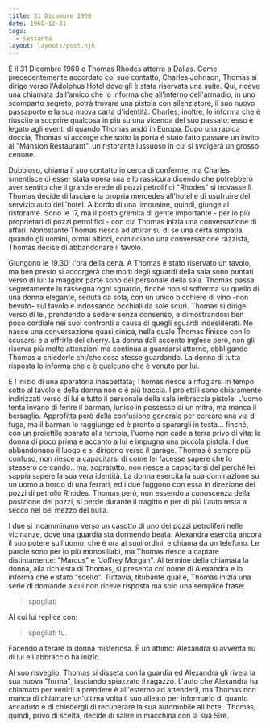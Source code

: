 ```yaml
---
title: 31 Dicembre 1960
date: 1960-12-31
tags:
  - sessanta
layout: layouts/post.njk
---
```


È il 31 Dicembre 1960 e Thomas Rhodes atterra a Dallas. Come precedentemente accordato col suo contatto, Charles Johnson, Thomas si dirige verso l'Adolphus Hotel dove gli è stata riservata una suite. Qui, riceve una chiamata dall'amico che lo informa che all'interno dell'armadio, in uno scomparto segreto, potrà trovare una pistola con silenziatore, il suo nuovo passaporto e la sua nuova carta d'identità. Charles, inoltre, lo informa che è riuscito a scoprire qualcosa in più su una vicenda del suo passato: esso è legato agli eventi di quando Thomas andó in Europa. Dopo una rapida doccia, Thomas si accorge che sotto la porta é stato fatto passare un invito al "Mansion Restaurant", un ristorante lussuoso in cui si svolgerà un grosso cenone.

Dubbioso, chiama il suo contatto in cerca di conferme, ma Charles smentisce di esser stata opera sua e lo rassicura dicendo che potrebbero aver sentito che il grande erede di pozzi petrolifici "Rhodes" si trovasse lì. Thomas decide di lasciare la propria mercedes all'hotel e di usufruire del servizio auto dell'hotel. A bordo di una limousine, quindi, giunge al ristorante. Sono le 17, ma il posto gremita di gente importante - per lo più proprietari di pozzi petrolifici - con cui Thomas inizia una conversazione di affari. Nonostante Thomas riesca ad attirar su di sé una certa simpatia, quando gli uomini, ormai alticci, cominciano una conversazione razzista, Thomas decise di abbandonare il tavolo.

Giungono le 19.30; l'ora della cena. A Thomas è stato riservato un tavolo, ma ben presto si accorgerà che molti degli sguardi della sala sono puntati verso di lui: la maggior parte sono del personale della sala. Thomas passa segretamente in rassegna ogni sguardo, finché non si sofferma su quello di una donna elegante, seduta da sola, con un unico bicchiere di vino -non bevuto- sul tavolo e indossando occhiali da sole scuri. Thomas si dirige verso di lei, prendendo a sedere senza consenso, e dimostrandosi ben poco cordiale nei suoi confronti a causa di quegli sguardi indesiderati. Ne nasce una conversazione quasi cinica, nella quale Thomas finisce con lo scusarsi e a offrirle del cherry. La donna dall accento inglese però, non gli riserva più molte attenzioni ma continua a guardarsi attorno, obbligando Thomas a chiederle chi/che cosa stesse guardando. La donna di tutta risposta lo informa che c è qualcuno che è venuto per lui.

È l inizio di una sparatoria inaspettata; Thomas riesce a rifugiarsi in tempo sotto al tavolo e della donna non c è più traccia. I proiettili sono chiaramente indirizzati verso di lui e tutto il personale della sala imbraccia pistole. L'uomo tenta invano di ferire il barman, lunico in possesso di un mitra, ma manca il bersaglio. Approfitta però della confusione generale per cercare una via di fuga, ma il barman lo raggiunge ed è pronto a sparargli in testa... finché, con un proiettile sparato alla tempia, l'uomo non cade a terra privo di vita: la donna di poco prima è accanto a lui e impugna una piccola pistola. 
I due abbandonano il luogo e si dirigono verso il garage. Thomas è sempre più confuso, non riesce a capacitarsi di come lei facesse sapere che lo stessero cercando.. ma, sopratutto, non riesce a capacitarsi del perché lei sappia sapere la sua vera identità. La donna esercita la sua dominazione su un uomo a bordo di una ferrari, ed i due fuggono con essa in direzione dei pozzi di petrolio Rhodes. Thomas peró, non essendo a conoscenza della posizione dei pozzi, si perde durante il tragitto e per di piú l'auto resta a secco nel bel mezzo del nulla.

I due si incamminano verso un casotto di uno dei pozzi petroliferi nelle vicinanze, dove una guardia sta dormendo beata. Alexandra esercita ancora il suo potere sull'uomo, che è ora ai suoi ordini, e chiama da un telefono. Le parole sono per lo più monosillabi, ma Thomas riesce a captare distintamente: "Marcus" e "Joffrey Morgan". Al termine della chiamata la donna, alla richiesta di Thomas, si presenta col nome di Alexandra e lo informa che è stato "scelto". 
Tuttavia, titubante qual è, Thomas inizia una serie di domande a cui non riceve risposta ma solo una semplice frase: 

> spogliati

Al cui lui replica con: 

> spogliati tu.

Facendo alterare la donna misteriosa. È un attimo: Alexandra si avventa su di lui e l'abbraccio ha inizio.

Al suo risveglio, Thomas si disseta con la guardia ed Alexandra gli rivela la sua nuova "forma", lasciando spiazzato il ragazzo. L'auto che Alexandra ha chiamato per venirli a prendere è all'esterno ad attenderli, ma Thomas non manca di chiamare un'ultima volta il suo alleato per informarlo di quanto accaduto e di chiedergli di recuperare la sua automobile all hotel. 
Thomas, quindi, privo di scelta, decide di salire in macchina con la sua Sire.